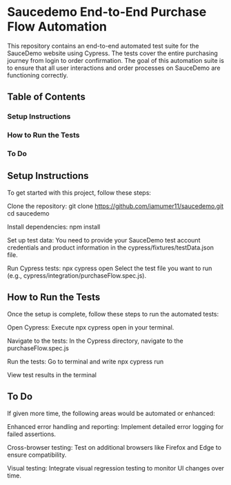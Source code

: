# Saucedemo End-to-End Purchase Flow Automation
This repository contains an end-to-end automated test suite for the SauceDemo website using Cypress. The tests cover the entire purchasing journey from login to order confirmation. The goal of this automation suite is to ensure that all user interactions and order processes on SauceDemo are functioning correctly.

## Table of Contents
### Setup Instructions
### How to Run the Tests
### To Do

## Setup Instructions
To get started with this project, follow these steps:

Clone the repository:
git clone https://github.com/iamumer11/saucedemo.git
cd saucedemo

Install dependencies:
npm install

Set up test data:
You need to provide your SauceDemo test account credentials and product information in the cypress/fixtures/testData.json file.

Run Cypress tests:
npx cypress open
Select the test file you want to run (e.g., cypress/integration/purchaseFlow.spec.js).


## How to Run the Tests
Once the setup is complete, follow these steps to run the automated tests:

Open Cypress:
Execute npx cypress open in your terminal.

Navigate to the tests:
In the Cypress directory, navigate to the purchaseFlow.spec.js

Run the tests:
Go to terminal and write npx cypress run

View test results in the terminal

## To Do
If given more time, the following areas would be automated or enhanced:

Enhanced error handling and reporting:
Implement detailed error logging for failed assertions.

Cross-browser testing:
Test on additional browsers like Firefox and Edge to ensure compatibility.

Visual testing:
Integrate visual regression testing to monitor UI changes over time.
